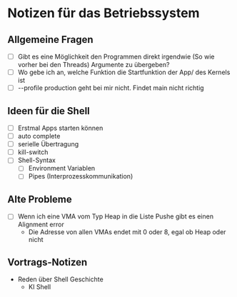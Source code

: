 # Notizen für das Betriebssystem

## Allgemeine Fragen
- [ ] Gibt es eine Möglichkeit den Programmen direkt irgendwie (So wie vorher bei den Threads) Argumente zu übergeben?
- [ ] Wo gebe ich an, welche Funktion die Startfunktion der App/ des Kernels ist
- [ ] --profile production geht bei mir nicht. Findet main nicht richtig

## Ideen für die Shell
- [ ] Erstmal Apps starten können
- [ ] auto complete
- [ ] serielle Übertragung
- [ ] kill-switch
- [ ] Shell-Syntax
  - [ ] Environment Variablen
  - [ ] Pipes (Interprozesskommunikation)

## Alte Probleme
- [ ] Wenn ich eine VMA vom Typ Heap in die Liste Pushe gibt es einen Alignment error
  - Die Adresse von allen VMAs endet mit 0 oder 8, egal ob Heap oder nicht
 
## Vortrags-Notizen
- Reden über Shell Geschichte
  - KI Shell 